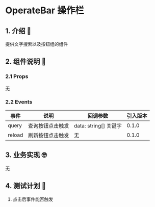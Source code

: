 # OperateBar 操作栏

## 1. 介绍 🤔

提供文字搜索以及按钮组的组件

## 2. 组件说明 🥳

### 2.1 Props

无

### 2.2 Events

| 事件   | 说明             | 回调参数              | 引入版本 |
| ------ | ---------------- | --------------------- | -------- |
| query  | 查询按钮点击触发 | data: string[] 关键字 | 0.1.0    |
| reload | 刷新按钮点击触发 | 无                    | 0.1.0    |

## 3. 业务实现 🤓

无

## 4. 测试计划 👻

1. 点击后事件能否触发
